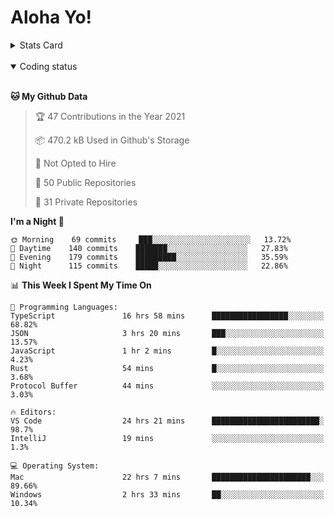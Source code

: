 # Aloha Yo!

<details>
<summary>Stats Card</summary>
 
[![Anurag's github stats](https://github-readme-stats.vercel.app/api?username=GarfieldZHU&show_icons=true&theme=tokyonight)](https://github.com/anuraghazra/github-readme-stats)
 
</details>

<br/>

<details open>

<summary>Coding status</summary>

<br/>

<!--START_SECTION:waka-->
**🐱 My Github Data** 

> 🏆 47 Contributions in the Year 2021
 > 
> 📦 470.2 kB Used in Github's Storage 
 > 
> 🚫 Not Opted to Hire
 > 
> 📜 50 Public Repositories 
 > 
> 🔑 31 Private Repositories  
 > 
**I'm a Night 🦉** 

```text
🌞 Morning    69 commits     ███░░░░░░░░░░░░░░░░░░░░░░   13.72% 
🌆 Daytime    140 commits    ███████░░░░░░░░░░░░░░░░░░   27.83% 
🌃 Evening    179 commits    █████████░░░░░░░░░░░░░░░░   35.59% 
🌙 Night      115 commits    █████░░░░░░░░░░░░░░░░░░░░   22.86%

```


📊 **This Week I Spent My Time On** 

```text
💬 Programming Languages: 
TypeScript               16 hrs 58 mins      █████████████████░░░░░░░░   68.82% 
JSON                     3 hrs 20 mins       ███░░░░░░░░░░░░░░░░░░░░░░   13.57% 
JavaScript               1 hr 2 mins         █░░░░░░░░░░░░░░░░░░░░░░░░   4.23% 
Rust                     54 mins             █░░░░░░░░░░░░░░░░░░░░░░░░   3.68% 
Protocol Buffer          44 mins             ░░░░░░░░░░░░░░░░░░░░░░░░░   3.03%

🔥 Editors: 
VS Code                  24 hrs 21 mins      ████████████████████████░   98.7% 
IntelliJ                 19 mins             ░░░░░░░░░░░░░░░░░░░░░░░░░   1.3%

💻 Operating System: 
Mac                      22 hrs 7 mins       ██████████████████████░░░   89.66% 
Windows                  2 hrs 33 mins       ██░░░░░░░░░░░░░░░░░░░░░░░   10.34%

```


<!--END_SECTION:waka-->

</details>
